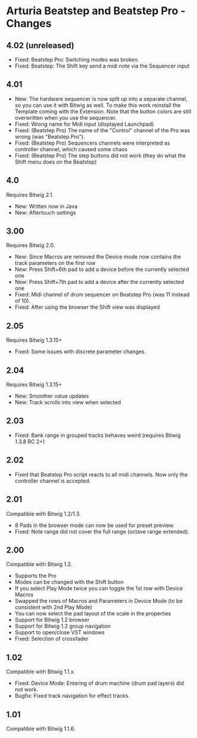 # Arturia Beatstep and Beatstep Pro - Changes

## 4.02 (unreleased)

* Fixed: Beatstep Pro: Switching modes was broken.
* Fixed: Beatstep: The Shift key send a midi note via the Sequencer input

## 4.01

* New: The hardware sequencer is now split up into a separate channel, so you can use it with Bitwig as well. To make this work reinstall the Template coming with the Extension. Note that the button colors are still overwritten when you use the sequencer.
* Fixed: Wrong name for Midi input (displayed Launchpad)
* Fixed: (Beatstep Pro) The name of the "Control" channel of the Pro was wrong (was "Beatstep Pro").
* Fixed: (Beatstep Pro) Sequencers channels were interpreted as controller channel, which caused some chaos
* Fixed: (Beatstep Pro) The step buttons did not work (they do what the Shift menu does on the Beatstep)

## 4.0

Requires Bitwig 2.1.

* New: Written now in Java
* New: Aftertouch settings

## 3.00

Requires Bitwig 2.0.

* New: Since Macros are removed the Device mode now contains the track parameters on the first row
* New: Press Shift+6th pad to add a device before the currently selected one
* New: Press Shift+7th pad to add a device after the currently selected one
* Fixed: Midi channel of drum sequencer on Beatstep Pro (was 11 instead of 10).
* Fixed: After using the browser the Shift view was displayed

## 2.05

Requires Bitwig 1.3.15+

* Fixed: Some issues with discrete parameter changes.

## 2.04

Requires Bitwig 1.3.15+

* New: Smoother value updates
* New: Track scrolls into view when selected

## 2.03

* Fixed: Bank range in grouped tracks behaves weird (requires Bitwig 1.3.8 RC 2+)

## 2.02

* Fixed that Beatstep Pro script reacts to all midi channels. Now only the controller channel is accepted.

## 2.01

Compatible with Bitwig 1.2/1.3.

* 8 Pads in the browser mode can now be used for preset preview.
* Fixed: Note range did not cover the full range (octave range extended).

## 2.00

Compatible with Bitwig 1.2.

* Supports the Pro
* Modes can be changed with the Shift button
* If you select Play Mode twice you can toggle the 1st row with Device Macros
* Swapped the rows of Macros and Parameters in Device Mode (to be consistent with 2nd Play Mode)
* You can now select the pad layout of the scale in the properties
* Support for Bitwig 1.2 browser
* Support for Bitwig 1.2 group navigation
* Support to open/close VST windows
* Fixed: Selection of crossfader

## 1.02

Compatible with Bitwig 1.1.x.

* Fixed: Device Mode: Entering of drum machine (drum pad layers) did not work.
* Bugfix: Fixed track navigation for effect tracks.

## 1.01

Compatible with Bitwig 1.1.6.
